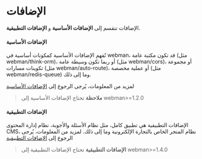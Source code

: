 # الإضافات
الإضافات تنقسم إلى **الإضافات الأساسية** و **الإضافات التطبيقية**.

#### الإضافات الأساسية
تُفهم الإضافات الأساسية كمكونات أساسية في webman، قد تكون مكتبة عامة (مثل webman/think-orm)، أو ربما تكون وسيطة عامة (مثل webman/cors)، أو مجموعة تكوينات مسارات (مثل webman/auto-route)، أو عملية مخصصة (مثل webman/redis-queue) وما إلى ذلك.

لمزيد من المعلومات، يُرجى الرجوع إلى [الإضافات الأساسية](plugin/base.md)

> **ملاحظة**
> تحتاج الإضافات الأساسية إلى webman>=1.2.0

#### الإضافات التطبيقية
الإضافات التطبيقية هي تطبيق كامل، مثل نظام الأسئلة والأجوبة، نظام إدارة المحتوى CMS، نظام المتجر الخاص بالتجارة الإلكترونية وما إلى ذلك.
لمزيد من المعلومات، يُرجى الرجوع إلى [الإضافات التطبيقية](app/app.md)

> **الإضافات التطبيقية**
> تحتاج الإضافات التطبيقية إلى webman>=1.4.0
